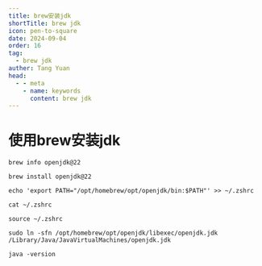 ```yaml
---
title: brew安装jdk
shortTitle: brew jdk
icon: pen-to-square
date: 2024-09-04
order: 16
tag: 
  - brew jdk
auther: Tang Yuan
head:
  - - meta
    - name: keywords
      content: brew jdk
---
```





# 使用brew安装jdk
```shell
brew info openjdk@22
```

```shell
brew install openjdk@22
```

```shell
echo 'export PATH="/opt/homebrew/opt/openjdk/bin:$PATH"' >> ~/.zshrc
```

```shell
cat ~/.zshrc
```

```shell
source ~/.zshrc
```

```shell
sudo ln -sfn /opt/homebrew/opt/openjdk/libexec/openjdk.jdk /Library/Java/JavaVirtualMachines/openjdk.jdk
```

```shell
java -version
```
